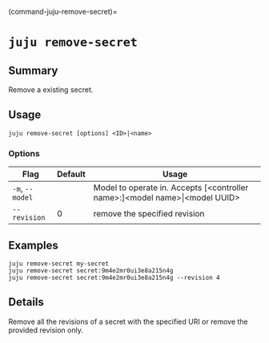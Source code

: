 (command-juju-remove-secret)=
# `juju remove-secret`
## Summary
Remove a existing secret.

## Usage
```juju remove-secret [options] <ID>|<name>```

### Options
| Flag | Default | Usage |
| --- | --- | --- |
| `-m`, `--model` |  | Model to operate in. Accepts [&lt;controller name&gt;:]&lt;model name&gt;&#x7c;&lt;model UUID&gt; |
| `--revision` | 0 | remove the specified revision |

## Examples

    juju remove-secret my-secret
    juju remove-secret secret:9m4e2mr0ui3e8a215n4g
    juju remove-secret secret:9m4e2mr0ui3e8a215n4g --revision 4


## Details

Remove all the revisions of a secret with the specified URI or remove the provided revision only.